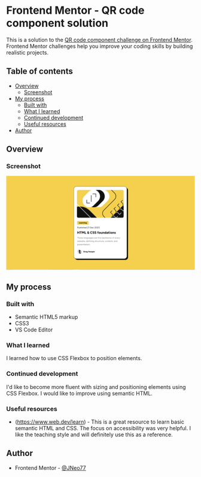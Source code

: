# Frontend Mentor - QR code component solution

This is a solution to the [QR code component challenge on Frontend Mentor](https://www.frontendmentor.io/challenges/qr-code-component-iux_sIO_H). Frontend Mentor challenges help you improve your coding skills by building realistic projects. 

## Table of contents

- [Overview](#overview)
  - [Screenshot](#screenshot)
- [My process](#my-process)
  - [Built with](#built-with)
  - [What I learned](#what-i-learned)
  - [Continued development](#continued-development)
  - [Useful resources](#useful-resources)
- [Author](#author)

## Overview

### Screenshot

![](BlogPreviewCard.PNG)

## My process

### Built with

- Semantic HTML5 markup
- CSS3
- VS Code Editor

### What I learned

I learned how to use CSS Flexbox to position elements. 


### Continued development

I'd like to become more fluent with sizing and positioning elements using CSS Flexbox. I would like to improve using semantic HTML.

### Useful resources

- (https://www.web.dev/learn) - This is a great resource to learn basic semantic HTML and CSS. The focus on accessibility was very helpful. I like the teaching style and will definitely use this as a reference.


## Author

- Frontend Mentor - [@JNeo77](https://www.frontendmentor.io/profile/JNeo77)